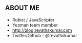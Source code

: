 ##  ABOUT ME

* Rubist / JavaScripter
* Yeoman team member
* http://blog.revathskumar.com
* Twitter/Github - @revathskumar
